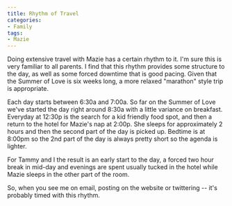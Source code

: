 ```yaml
---
title: Rhythm of Travel
categories:
- Family
tags:
- Mazie
---
```


Doing extensive travel with Mazie has a certain rhythm to it. I'm sure this is very familiar to all parents. I find that this rhythm provides some structure to the day, as well as some forced downtime that is good pacing. Given that the Summer of Love is six weeks long, a more relaxed "marathon" style trip is appropriate.

Each day starts between 6:30a and 7:00a. So far on the Summer of Love we've started the day right around 8:30a with a little variance on breakfast. Everyday at 12:30p is the search for a kid friendly food spot, and then a return to the hotel for Mazie's nap at 2:00p. She sleeps for approximately 2 hours and then the second part of the day is picked up. Bedtime is at 8:00pm so the 2nd part of the day is always pretty short so the agenda is lighter.

For Tammy and I the result is an early start to the day, a forced two hour break in mid-day and evenings are spent usually tucked in the hotel while Mazie sleeps in the other part of the room.

So, when you see me on email, posting on the website or twittering -- it's probably timed with this rhythm.
